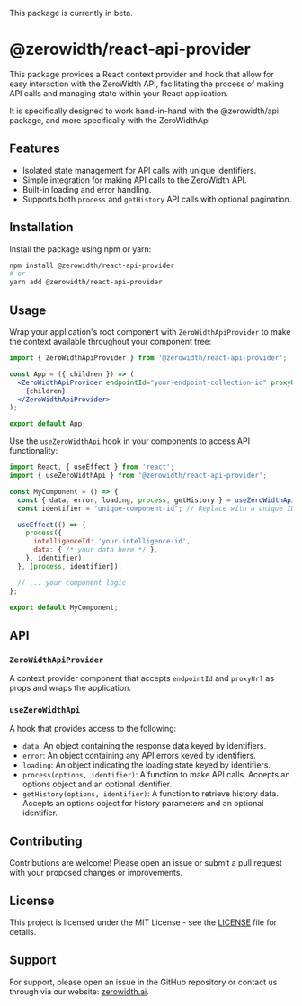 This package is currently in beta.

# @zerowidth/react-api-provider

This package provides a React context provider and hook that allow for easy interaction with the ZeroWidth API, facilitating the process of making API calls and managing state within your React application.

It is specifically designed to work hand-in-hand with the @zerowidth/api package, and more specifically with the ZeroWidthApi

## Features

- Isolated state management for API calls with unique identifiers.
- Simple integration for making API calls to the ZeroWidth API.
- Built-in loading and error handling.
- Supports both `process` and `getHistory` API calls with optional pagination.

## Installation

Install the package using npm or yarn:

```bash
npm install @zerowidth/react-api-provider
# or
yarn add @zerowidth/react-api-provider
```

## Usage

Wrap your application's root component with `ZeroWidthApiProvider` to make the context available throughout your component tree:

```jsx
import { ZeroWidthApiProvider } from '@zerowidth/react-api-provider';

const App = ({ children }) => (
  <ZeroWidthApiProvider endpointId="your-endpoint-collection-id" proxyUrl="your-set-proxy-url">
    {children}
  </ZeroWidthApiProvider>
);

export default App;
```

Use the `useZeroWidthApi` hook in your components to access API functionality:

```jsx
import React, { useEffect } from 'react';
import { useZeroWidthApi } from '@zerowidth/react-api-provider';

const MyComponent = () => {
  const { data, error, loading, process, getHistory } = useZeroWidthApi();
  const identifier = "unique-component-id"; // Replace with a unique ID for your component

  useEffect(() => {
    process({
      intelligenceId: 'your-intelligence-id',
      data: { /* your data here */ },
    }, identifier);
  }, [process, identifier]);

  // ... your component logic
};

export default MyComponent;
```

## API

### `ZeroWidthApiProvider`

A context provider component that accepts `endpointId` and `proxyUrl` as props and wraps the application.

### `useZeroWidthApi`

A hook that provides access to the following:

- `data`: An object containing the response data keyed by identifiers.
- `error`: An object containing any API errors keyed by identifiers.
- `loading`: An object indicating the loading state keyed by identifiers.
- `process(options, identifier)`: A function to make API calls. Accepts an options object and an optional identifier.
- `getHistory(options, identifier)`: A function to retrieve history data. Accepts an options object for history parameters and an optional identifier.

## Contributing

Contributions are welcome! Please open an issue or submit a pull request with your proposed changes or improvements.

## License

This project is licensed under the MIT License - see the [LICENSE](LICENSE.md) file for details.

## Support

For support, please open an issue in the GitHub repository or contact us through via our website: [zerowidth.ai](https://zerowidth.ai).